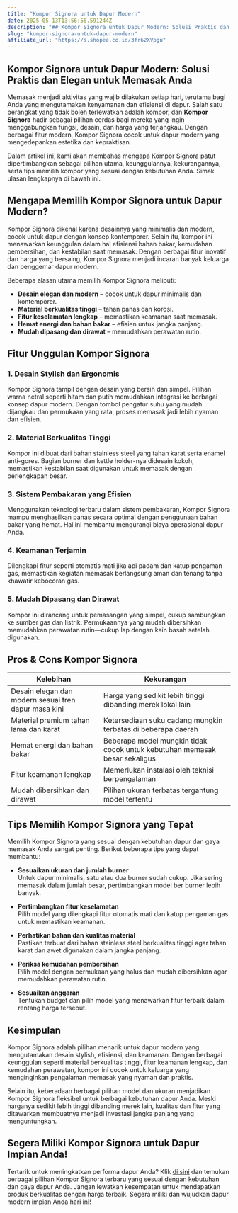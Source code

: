 ```yaml
---
title: "Kompor Signora untuk Dapur Modern"
date: 2025-05-13T13:56:56.591244Z
description: "## Kompor Signora untuk Dapur Modern: Solusi Praktis dan Elegan untuk Memasak Anda..."
slug: "kompor-signora-untuk-dapur-modern"
affiliate_url: "https://s.shopee.co.id/3fr62XVpgu"
---
```

## Kompor Signora untuk Dapur Modern: Solusi Praktis dan Elegan untuk Memasak Anda

Memasak menjadi aktivitas yang wajib dilakukan setiap hari, terutama bagi Anda yang mengutamakan kenyamanan dan efisiensi di dapur. Salah satu perangkat yang tidak boleh terlewatkan adalah kompor, dan **Kompor Signora** hadir sebagai pilihan cerdas bagi mereka yang ingin menggabungkan fungsi, desain, dan harga yang terjangkau. Dengan berbagai fitur modern, Kompor Signora cocok untuk dapur modern yang mengedepankan estetika dan kepraktisan.

Dalam artikel ini, kami akan membahas mengapa Kompor Signora patut dipertimbangkan sebagai pilihan utama, keunggulannya, kekurangannya, serta tips memilih kompor yang sesuai dengan kebutuhan Anda. Simak ulasan lengkapnya di bawah ini.

## Mengapa Memilih Kompor Signora untuk Dapur Modern?

Kompor Signora dikenal karena desainnya yang minimalis dan modern, cocok untuk dapur dengan konsep kontemporer. Selain itu, kompor ini menawarkan keunggulan dalam hal efisiensi bahan bakar, kemudahan pembersihan, dan kestabilan saat memasak. Dengan berbagai fitur inovatif dan harga yang bersaing, Kompor Signora menjadi incaran banyak keluarga dan penggemar dapur modern.

Beberapa alasan utama memilih Kompor Signora meliputi:

- **Desain elegan dan modern** – cocok untuk dapur minimalis dan kontemporer.
- **Material berkualitas tinggi** – tahan panas dan korosi.
- **Fitur keselamatan lengkap** – memastikan keamanan saat memasak.
- **Hemat energi dan bahan bakar** – efisien untuk jangka panjang.
- **Mudah dipasang dan dirawat** – memudahkan perawatan rutin.

## Fitur Unggulan Kompor Signora

### 1. Desain Stylish dan Ergonomis
Kompor Signora tampil dengan desain yang bersih dan simpel. Pilihan warna netral seperti hitam dan putih memudahkan integrasi ke berbagai konsep dapur modern. Dengan tombol pengatur suhu yang mudah dijangkau dan permukaan yang rata, proses memasak jadi lebih nyaman dan efisien.

### 2. Material Berkualitas Tinggi
Kompor ini dibuat dari bahan stainless steel yang tahan karat serta enamel anti-gores. Bagian burner dan kettle holder-nya didesain kokoh, memastikan kestabilan saat digunakan untuk memasak dengan perlengkapan besar.

### 3. Sistem Pembakaran yang Efisien
Menggunakan teknologi terbaru dalam sistem pembakaran, Kompor Signora mampu menghasilkan panas secara optimal dengan penggunaan bahan bakar yang hemat. Hal ini membantu mengurangi biaya operasional dapur Anda.

### 4. Keamanan Terjamin
Dilengkapi fitur seperti otomatis mati jika api padam dan katup pengaman gas, memastikan kegiatan memasak berlangsung aman dan tenang tanpa khawatir kebocoran gas.

### 5. Mudah Dipasang dan Dirawat
Kompor ini dirancang untuk pemasangan yang simpel, cukup sambungkan ke sumber gas dan listrik. Permukaannya yang mudah dibersihkan memudahkan perawatan rutin—cukup lap dengan kain basah setelah digunakan.

## Pros & Cons Kompor Signora

| **Kelebihan** | **Kekurangan** |
|----------------|----------------|
| Desain elegan dan modern sesuai tren dapur masa kini | Harga yang sedikit lebih tinggi dibanding merek lokal lain |
| Material premium tahan lama dan karat | Ketersediaan suku cadang mungkin terbatas di beberapa daerah |
| Hemat energi dan bahan bakar | Beberapa model mungkin tidak cocok untuk kebutuhan memasak besar sekaligus |
| Fitur keamanan lengkap | Memerlukan instalasi oleh teknisi berpengalaman |
| Mudah dibersihkan dan dirawat | Pilihan ukuran terbatas tergantung model tertentu |

## Tips Memilih Kompor Signora yang Tepat

Memilih Kompor Signora yang sesuai dengan kebutuhan dapur dan gaya memasak Anda sangat penting. Berikut beberapa tips yang dapat membantu:

- **Sesuaikan ukuran dan jumlah burner**  
  Untuk dapur minimalis, satu atau dua burner sudah cukup. Jika sering memasak dalam jumlah besar, pertimbangkan model ber burner lebih banyak.

- **Pertimbangkan fitur keselamatan**  
  Pilih model yang dilengkapi fitur otomatis mati dan katup pengaman gas untuk memastikan keamanan.

- **Perhatikan bahan dan kualitas material**  
  Pastikan terbuat dari bahan stainless steel berkualitas tinggi agar tahan karat dan awet digunakan dalam jangka panjang.

- **Periksa kemudahan pembersihan**  
  Pilih model dengan permukaan yang halus dan mudah dibersihkan agar memudahkan perawatan rutin.

- **Sesuaikan anggaran**  
  Tentukan budget dan pilih model yang menawarkan fitur terbaik dalam rentang harga tersebut.

## Kesimpulan

Kompor Signora adalah pilihan menarik untuk dapur modern yang mengutamakan desain stylish, efisiensi, dan keamanan. Dengan berbagai keunggulan seperti material berkualitas tinggi, fitur keamanan lengkap, dan kemudahan perawatan, kompor ini cocok untuk keluarga yang menginginkan pengalaman memasak yang nyaman dan praktis.

Selain itu, keberadaan berbagai pilihan model dan ukuran menjadikan Kompor Signora fleksibel untuk berbagai kebutuhan dapur Anda. Meski harganya sedikit lebih tinggi dibanding merek lain, kualitas dan fitur yang ditawarkan membuatnya menjadi investasi jangka panjang yang menguntungkan.

## Segera Miliki Kompor Signora untuk Dapur Impian Anda!

Tertarik untuk meningkatkan performa dapur Anda? Klik [di sini](https://s.shopee.co.id/3fr62XVpgu) dan temukan berbagai pilihan Kompor Signora terbaru yang sesuai dengan kebutuhan dan gaya dapur Anda. Jangan lewatkan kesempatan untuk mendapatkan produk berkualitas dengan harga terbaik. Segera miliki dan wujudkan dapur modern impian Anda hari ini!